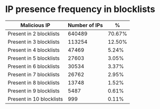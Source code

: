 # IP presence frequency in blocklists
| Malicious IP | Number of IPs | % |
|----|----|----|
| Present in 2 blocklists | 640489 | 70.67% |
| Present in 3 blocklists | 113254 | 12.50% |
| Present in 4 blocklists | 47469 | 5.24% |
| Present in 5 blocklists | 27603 | 3.05% |
| Present in 6 blocklists | 30534 | 3.37% |
| Present in 7 blocklists | 26762 | 2.95% |
| Present in 8 blocklists | 13748 | 1.52% |
| Present in 9 blocklists | 5487 | 0.61% |
| Present in 10 blocklists | 999 | 0.11% |
